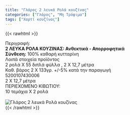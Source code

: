 ```yaml
---
title: "Γλάρος 2 λευκά Ρολά κουζίνας"
categories: ["Γλάρος", "Μη Τρόφιμα"]
tags: ["Χαρτί κουζίνας"]
---
```

{{< rawhtml >}}

<div class="sload182"><div class="product"><div id="sistatika">Περιγραφή:</div><div class="alltext"><b>2 ΛΕΥΚΑ ΡΟΛΑ ΚΟΥΖΙΝΑΣ: Ανθεκτικά - Απορροφητικά</b><br><b>Σύνθεση:</b> 100% καθαρή κυτταρίνη<br></div><div id="loipa">Λοιπά στοιχεία προϊόντος</div><div class="alltext">2 ρολά Χ 55 διπλά φύλλα , 2 Χ 12,7 μέτρα<br>Καθ. βάρος 2 Χ 133γρ. +/-5% κατά την παραγωγή<br></div><div id="barcode"><div id="barimage1"></div><span id="bartext">5200107430006</span></div><div id="varos"><div id="dimimg"></div><span id="varostext">2 Χ 12,7 μέτρα</span></div><div id="kivotio">ΠΕΡΙΕΧΟΜΕΝΟ ΚΙΒΩΤΙΟΥ:<br>10 τεμάχια Χ 2 ρολά</div><br><div class="pimg"><img alt="Γλάρος 2 λευκά Ρολά κουζίνας" title="Γλάρος 2 λευκά Ρολά κουζίνας" src="/media/images/glaros-2-leuka-rola-kouzinas.jpg"></div></div></div>
{{< /rawhtml >}}


